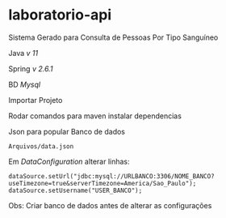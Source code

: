 # laboratorio-api


Sistema Gerado para Consulta de Pessoas Por Tipo Sanguíneo


Java *v 11*

Spring *v 2.6.1*

BD *Mysql*

Importar Projeto 

Rodar comandos para maven instalar dependencias

Json para popular Banco de dados

    Arquivos/data.json

Em *DataConfiguration* alterar linhas:

    dataSource.setUrl("jdbc:mysql://URLBANCO:3306/NOME_BANCO?useTimezone=true&serverTimezone=America/Sao_Paulo");
    dataSource.setUsername("USER_BANCO");
Obs: Criar banco de dados antes de alterar as configurações